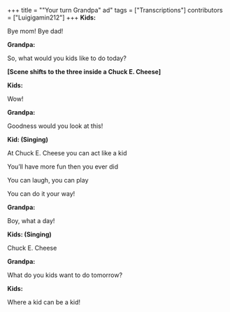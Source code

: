+++
title = "\"Your turn Grandpa\" ad"
tags = ["Transcriptions"]
contributors = ["Luigigamin212"]
+++
**Kids:**

Bye mom! Bye dad! 

**Grandpa:**

So, what would you kids like to do today?

**[Scene shifts to the three inside a Chuck E. Cheese]**

**Kids:** 

Wow!

**Grandpa:**

Goodness would you look at this! 

**Kid: (Singing)**

At Chuck E. Cheese you can act like a kid

You’ll have more fun then you ever did 

You can laugh, you can play 

You can do it your way! 

**Grandpa:**

Boy, what a day! 

**Kids: (Singing)**

Chuck E. Cheese

**Grandpa:**

What do you kids want to do tomorrow?

**Kids:**

Where a kid can be a kid!
